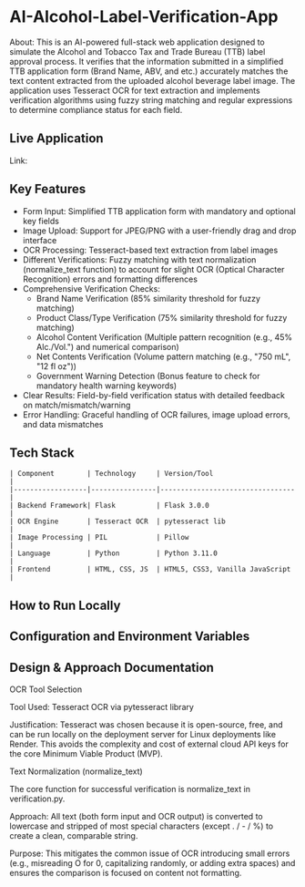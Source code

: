 # AI-Alcohol-Label-Verification-App

About: This is an AI-powered full-stack web application designed to simulate the Alcohol and Tobacco Tax and Trade Bureau ($\text{TTB}$) label approval process. It verifies that the information submitted in a simplified $\text{TTB}$ application form (Brand Name, $\text{ABV}$, and etc.) accurately matches the text content extracted from the uploaded alcohol beverage label image. The application uses Tesseract OCR for text extraction and implements verification algorithms using fuzzy string matching and regular expressions to determine compliance status for each field.

## Live Application

Link: 

## Key Features

- Form Input: Simplified TTB application form with mandatory and optional key fields
- Image Upload: Support for JPEG/PNG with a user-friendly drag and drop interface
- OCR Processing: Tesseract-based text extraction from label images
- Different Verifications: Fuzzy matching with text normalization (normalize_text function) to account for slight $\text{OCR}$ (Optical Character Recognition) errors and formatting differences
- Comprehensive Verification Checks:
  - Brand Name Verification (85% similarity threshold for fuzzy matching)
  - Product Class/Type Verification (75% similarity threshold for fuzzy matching)
  - Alcohol Content Verification (Multiple pattern recognition (e.g., 45% $\text{Alc.}$/Vol.") and numerical comparison)
  - Net Contents Verification (Volume pattern matching (e.g., "750 $\text{mL}$", "12 fl oz"))
  - Government Warning Detection ($\text{Bonus}$ feature to check for mandatory health warning keywords)
- Clear Results: Field-by-field verification status with detailed feedback on match/mismatch/warning
- Error Handling: Graceful handling of $\text{OCR}$ failures, image upload errors, and data mismatches

## Tech Stack

    | Component        | Technology     | Version/Tool                    |
    |------------------|----------------|---------------------------------|
    | Backend Framework| Flask          | Flask 3.0.0                     |
    | OCR Engine       | Tesseract OCR  | pytesseract lib                 |
    | Image Processing | PIL            | Pillow                          |
    | Language         | Python         | Python 3.11.0                   |
    | Frontend         | HTML, CSS, JS  | HTML5, CSS3, Vanilla JavaScript | 

## How to Run Locally







## Configuration and Environment Variables







## Design & Approach Documentation

OCR Tool Selection

Tool Used: Tesseract OCR via pytesseract library

Justification: Tesseract was chosen because it is open-source, free, and can be run locally on the deployment server for Linux deployments like Render. This avoids the complexity and cost of external cloud API keys for the core Minimum Viable Product (MVP).

Text Normalization (normalize_text)

The core function for successful verification is normalize_text in verification.py.

Approach: All text (both form input and OCR output) is converted to lowercase and stripped of most special characters (except . / - / $\text{%}$) to create a clean, comparable string.

Purpose: This mitigates the common issue of OCR introducing small errors (e.g., misreading O for 0, capitalizing randomly, or adding extra spaces) and ensures the comparison is focused on content not formatting.









